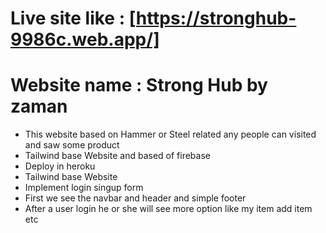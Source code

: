 # Live site like : [https://stronghub-9986c.web.app/]

 # Website name : Strong Hub by zaman 
 * This website based on Hammer or Steel related any people can visited and saw some product
* Tailwind base Website and based of firebase
* Deploy in heroku
* Tailwind base Website
* Implement login singup form 
* First we see the navbar and header and simple footer
* After a user login he or she will see more option like my item add item etc
